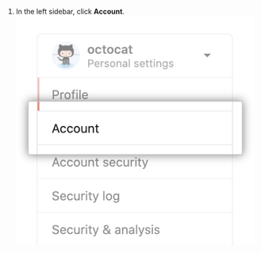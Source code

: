 1. In the left sidebar, click **Account**.
![Account settings menu option](/assets/images/help/settings/settings-sidebar-account-settings.png)

